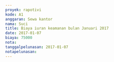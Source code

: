 ```yaml
---
proyek: rapotivi
kode: A1
anggaran: Sewa kantor
nama: Suci
title: Biaya iuran keamanan bulan Januari 2017
date: 2017-01-07
biaya: 75000
nota:
tanggalpelunasan: 2017-01-07
notapelunasan:
---
```

